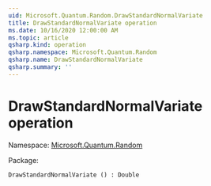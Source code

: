 ```yaml
---
uid: Microsoft.Quantum.Random.DrawStandardNormalVariate
title: DrawStandardNormalVariate operation
ms.date: 10/16/2020 12:00:00 AM
ms.topic: article
qsharp.kind: operation
qsharp.namespace: Microsoft.Quantum.Random
qsharp.name: DrawStandardNormalVariate
qsharp.summary: ''
---
```


# DrawStandardNormalVariate operation

Namespace: [Microsoft.Quantum.Random](xref:Microsoft.Quantum.Random)

Package: [](https://nuget.org/packages/)




```Q#
DrawStandardNormalVariate () : Double
```
